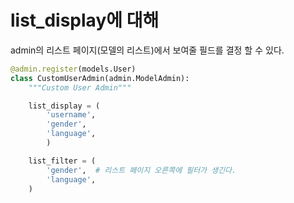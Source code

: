 # list_display에 대해

admin의 리스트 페이지(모델의 리스트)에서 보여줄 필드를 결정 할 수 있다.

```python
@admin.register(models.User)
class CustomUserAdmin(admin.ModelAdmin):
    """Custom User Admin"""

    list_display = (
        'username',
        'gender',
        'language',
        )

    list_filter = (
        'gender',  # 리스트 페이지 오른쪽에 필터가 생긴다.
        'language',
    )

```
